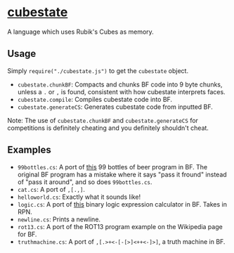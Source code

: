 # [cubestate](https://www.esolangs.org/wiki/Cubestate)
A language which uses Rubik's Cubes as memory.

## Usage
Simply `require("./cubestate.js")` to get the `cubestate` object.

* `cubestate.chunkBF`: Compacts and chunks BF code into 9 byte chunks, unless a `.` or `,` is found, consistent with how cubestate interprets faces.
* `cubestate.compile`: Compiles cubestate code into BF.
* `cubestate.generateCS`: Generates cubestate code from inputted BF.

Note: The use of `cubestate.chunkBF` and `cubestate.generateCS` for competitions is definitely cheating and you definitely shouldn't cheat.

## Examples

* `99bottles.cs`: A port of [this](http://www.99-bottles-of-beer.net/language-brainfuck-2542.html) 99 bottles of beer program in BF. The original BF program has a mistake where it says "pass it fround" instead of "pass it around", and so does `99bottles.cs`.
* `cat.cs`: A port of `,[.,]`.
* `helloworld.cs`: Exactly what it sounds like!
* `logic.cs`: A port of [this](http://www.hevanet.com/cristofd/brainfuck/logical.txt) binary logic expression calculator in BF. Takes in RPN.
* `newline.cs`: Prints a newline.
* `rot13.cs`: A port of the ROT13 program example on the Wikipedia page for BF.
* `truthmachine.cs`: A port of `,[.>+<-[-[>]<++<-]>]`, a truth machine in BF.
